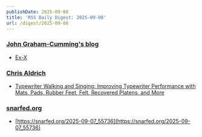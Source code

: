 ```yaml
---
publishDate: 2025-09-08
title: 'RSS Daily Digest: 2025-09-08'
url: /digest/2025-09-08
---
```


### [John Graham-Cumming's blog](http://blog.jgc.org/)

  * [Ex-X](http://blog.jgc.org/feeds/9064413465283376346/comments/default)
  
### [Chris Aldrich](https://boffosocko.com/)

  * [Typewriter Walking and Singing: Improving Typewriter Performance with Mats, Pads, Rubber Feet, Felt, Recovered Platens, and More](https://boffosocko.com/2025/09/07/typewriter-walking-and-singing-improving-typewriter-performance-with-mats-rubber-feet-felt-recovered-platens-and-more/)
  
### [snarfed.org](https://snarfed.org/)

  * [https://snarfed.org/2025-09-07_55736](https://snarfed.org/2025-09-07_55736)
  
